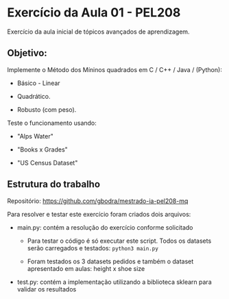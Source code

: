 # Exercício da Aula 01 - PEL208
Exercício da aula inicial de tópicos avançados de aprendizagem.

## Objetivo:
Implemente o Método dos Míninos quadrados em C / C++ / Java / (Python):
- Básico - Linear

- Quadrático.

- Robusto (com peso).

Teste o funcionamento usando:
- "Alps Water"

- "Books x Grades"

- "US Census Dataset"

## Estrutura do trabalho
Repositório: https://github.com/gbodra/mestrado-ia-pel208-mq

Para resolver e testar este exercício foram criados dois arquivos:

- main.py: contém a resolução do exercício conforme solicitado

    - Para testar o código é só executar este script. Todos os datasets serão carregados e testados: ```` python3 main.py ````
    
    - Foram testados os 3 datasets pedidos e também o dataset apresentado em aulas: height x shoe size
    
- test.py: contém a implementação utilizando a biblioteca sklearn para validar os resultados

